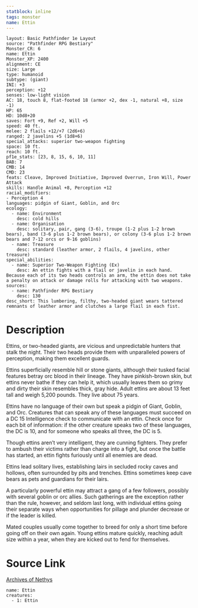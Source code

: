 ```yaml
---
statblock: inline
tags: monster
name: Ettin
---
```

```statblock
layout: Basic Pathfinder 1e Layout
source: "Pathfinder RPG Bestiary"
Monster_CR: 6
name: Ettin
Monster_XP: 2400
alignment: CE
size: Large
type: humanoid
subtype: (giant)
INI: +3
perception: +12
senses: low-light vision
AC: 18, touch 8, flat-footed 18 (armor +2, dex -1, natural +8, size -1)
HP: 65
HD: 10d8+20
saves: Fort +9, Ref +2, Will +5
speed: 40 ft.
melee: 2 flails +12/+7 (2d6+6)
ranged: 2 javelins +5 (1d8+6)
special_attacks: superior two-weapon fighting
space: 10 ft.
reach: 10 ft.
pf1e_stats: [23, 8, 15, 6, 10, 11]
BAB: 7
CMB: 14
CMD: 23
feats: Cleave, Improved Initiative, Improved Overrun, Iron Will, Power Attack
skills: Handle Animal +8, Perception +12
racial_modifiers:
- Perception 4
languages: pidgin of Giant, Goblin, and Orc
ecology:
  - name: Environment
    desc: cold hills
  - name: Organisation
    desc: solitary, pair, gang (3-6), troupe (1-2 plus 1-2 brown bears), band (3-6 plus 1-2 brown bears), or colony (3-6 plus 1-2 brown bears and 7-12 orcs or 9-16 goblins)
  - name: Treasure
    desc: standard (leather armor, 2 flails, 4 javelins, other treasure)
special_abilities:
  - name: Superior Two-Weapon Fighting (Ex)
    desc: An ettin fights with a flail or javelin in each hand. Because each of its two heads controls an arm, the ettin does not take a penalty on attack or damage rolls for attacking with two weapons.
sources:
  - name: Pathfinder RPG Bestiary
    desc: 130
desc_short: This lumbering, filthy, two-headed giant wears tattered remnants of leather armor and clutches a large flail in each fist.
```
# Description
Ettins, or two-headed giants, are vicious and unpredictable hunters that stalk the night. Their two heads provide them with unparalleled powers of perception, making them excellent guards.

Ettins superficially resemble hill or stone giants, although their tusked facial features betray orc blood in their lineage. They have pinkish-brown skin, but ettins never bathe if they can help it, which usually leaves them so grimy and dirty their skin resembles thick, gray hide. Adult ettins are about 13 feet tall and weigh 5,200 pounds. They live about 75 years.

Ettins have no language of their own but speak a pidgin of Giant, Goblin, and Orc. Creatures that can speak any of these languages must succeed on a DC 15 Intelligence check to communicate with an ettin. Check once for each bit of information: if the other creature speaks two of these languages, the DC is 10, and for someone who speaks all three, the DC is 5.

Though ettins aren’t very intelligent, they are cunning fighters. They prefer to ambush their victims rather than charge into a fight, but once the battle has started, an ettin fights furiously until all enemies are dead.

Ettins lead solitary lives, establishing lairs in secluded rocky caves and hollows, often surrounded by pits and trenches. Ettins sometimes keep cave bears as pets and guardians for their lairs.

A particularly powerful ettin may attract a gang of a few followers, possibly with several goblin or orc allies. Such gatherings are the exception rather than the rule, however, and seldom last long, with individual ettins going their separate ways when opportunities for pillage and plunder decrease or if the leader is killed.

Mated couples usually come together to breed for only a short time before going off on their own again. Young ettins mature quickly, reaching adult size within a year, when they are kicked out to fend for themselves.
# Source Link
[Archives of Nethys](https://aonprd.com/MonsterDisplay.aspx?ItemName=Ettin)
```encounter-table
name: Ettin
creatures:
  - 1: Ettin
```
